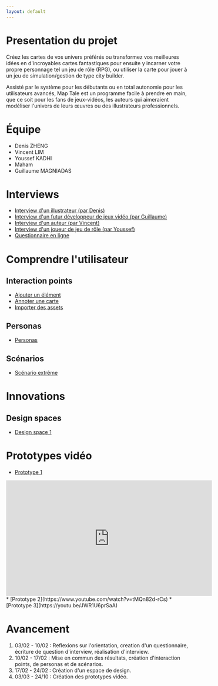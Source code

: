 ```yaml
---
layout: default
---
```


# Presentation du projet

Créez les cartes de vos univers préférés ou transformez vos meilleures idées en d'incroyables cartes fantastiques pour ensuite y incarner votre propre personnage tel un jeu de rôle (RPG), ou utiliser la carte pour jouer à un jeu de simulation/gestion de type city builder.

Assisté par le système pour les débutants ou en total autonomie pour les utilisateurs avancés, Map Tale est un programme facile à prendre en main, que ce soit pour les fans de jeux-vidéos, les auteurs qui aimeraient modéliser l'univers de leurs œuvres ou des illustrateurs professionnels.

# Équipe
* Denis ZHENG
* Vincent LIM
* Youssef KADHI
* Maham
* Guillaume MAGNIADAS

# Interviews
*  [Interview d'un illustrateur (par Denis)](./pages/interviews/interview_Denis.md)
*  [Interview d'un futur développeur de jeux vidéo (par Guillaume)](./pages/interviews/interview_Guillaume.md)
*  [Interview d'un auteur (par Vincent)](./pages/interviews/interview_Vincent.md)
*  [Interview d'un joueur de jeu de rôle (par Youssef)](./pages/interviews/interview_Youssef.md)
*  [Questionnaire en ligne](https://docs.google.com/forms/d/1FWxvkG8uJ6wLqypNkvlWa17EJM0FGBUMOEpvHyps7bA/viewanalytics)

# Comprendre l'utilisateur
## Interaction points
* [Ajouter un élément](./pages/interaction_points/ajouter_element.md)
* [Annoter une carte](./pages/interaction_points/annoter_carte.md)
* [Importer des assets](./pages/interaction_points/importer_assets.md)

## Personas
* [Personas](./pages/Personas.md)

## Scénarios
* [Scénario extrême](./pages/ScenarioExtreme.md)

# Innovations
## Design spaces
* [Design space 1](./pages/design_space_1.md)

# Prototypes vidéo
* [Prototype 1](https://youtu.be/wJFyhVTSrVA)
<iframe width="560" height="315" src="https://www.youtube.com/embed/dQw4w9WgXcQ" frameborder="0" allow="autoplay; encrypted-media" allowfullscreen></iframe>
* [Prototype 2](https://www.youtube.com/watch?v=tMQn82d-rCs)
* [Prototype 3](https://youtu.be/JWR1U6prSaA)


# Avancement

1.  03/02 - 10/02 : Reflexions sur l'orientation, creation d'un questionnaire, écriture de question d'interview, réalisation d'interview.
2.  10/02 - 17/02 : Mise en commun des résultats, création d'interaction points, de personas et de scénarios.
3.  17/02 - 24/02 : Création d'un espace de design.
4.  03/03 - 24/10 : Création des prototypes vidéo.
